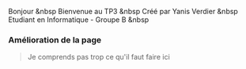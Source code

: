 Bonjour &nbsp
Bienvenue au TP3 &nbsp
Créé par Yanis Verdier &nbsp
Etudiant en Informatique - Groupe B &nbsp

### Amélioration de la page
> Je comprends pas trop ce qu'il faut faire ici